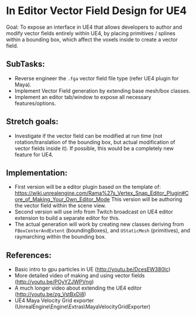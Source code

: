 In Editor Vector Field Design for UE4
=====================================

Goal: To expose an interface in UE4 that allows developers to author and modify vector fields entirely within UE4, by placing primitives / splines within a bounding box, which affect the voxels inside to create a vector field.

SubTasks:
---------

* Reverse engineer the `.fga` vector field file type (refer UE4 plugin for Maya).
* Implement Vector Field generation by extending base mesh/box classes.
* Implement an editor tab/window to expose all necessary features/options.

Stretch goals:
--------------

* Investigate if the vector field can be modified at run time (not rotation/translation of the bounding box, but actual modification of vector fields inside it). If possible, this would be a completely new feature for UE4.


Implementation:
---------------

* First version will be a editor plugin based on the template of:
https://wiki.unrealengine.com/Rama%27s_Vertex_Snap_Editor_Plugin#Core_of_Making_Your_Own_Editor_Mode
This version will be authoring the vector field within the scene view.
* Second version will use info from Twitch broadcast on UE4 editor extension to build a separate editor for this.
* The actual generation will work by creating new classes deriving from `FBoxCenterAndExtent` (boundingBoxes), and `UStaticMesh` (primitives), and raymarching within the bounding box.


References:
-----------

* Basic intro to gpu particles in UE (http://youtu.be/DcesEW380lc)
* More detailed video of making and using vector fields (http://youtu.be/POyYZJWPVng)
* A much longer video about extending the UE4 editor (http://youtu.be/zg_VstBxDi8)
* UE4 Maya Velocity Grid exporter (UnrealEngine\Engine\Extras\MayaVelocityGridExporter\)
